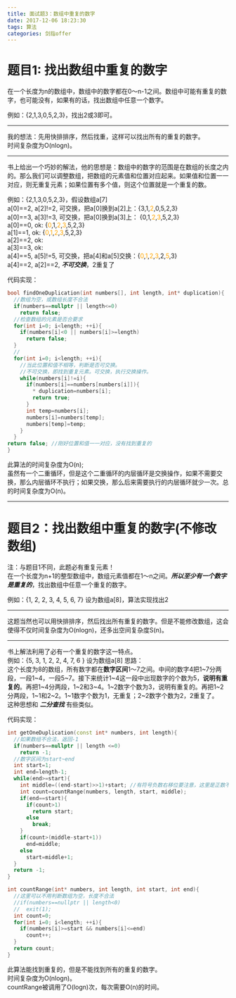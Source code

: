 ```yaml
---
title: 面试题3：数组中重复的数字
date: 2017-12-06 18:23:30
tags: 算法
categories: 剑指offer
---
```


# 题目1: 找出数组中重复的数字  
在一个长度为n的数组中，数组中的数字都在0～n-1之间。数组中可能有重复的数字，也可能没有，如果有的话，找出数组中任意一个数字。  

例如：{2,1,3,0,5,2,3}，找出2或3即可。  

---
我的想法：先用快排排序，然后找重，这样可以找出所有的重复的数字。  
时间复杂度为O(nlogn)。  

----
书上给出一个巧妙的解法，他的思想是：数组中的数字的范围是在数组的长度之内的。那么我们可以调整数组，把数组的元素值和位置对应起来。如果值和位置一一对应，则无重复元素；如果位置有多个值，则这个位置就是一个重复的数。  

例如：{2,1,3,0,5,2,3}，假设数组a[7]  
a[0]==2, a[2]!=2, 可交换，把a[0]换到a[2]上：{3,1,<font color=orange>2</font>,0,5,2,3}  
a[0]==3, a[3]!=3, 可交换，把a[0]换到a[3]上： {0,1,<font color=orange>2</font>,<font color=orange>3</font>,5,2,3}  
a[0]==0, ok: {<font color=orange>0</font>,1,<font color=orange>2</font>,<font color=orange>3</font>,5,2,3}  
a[1]==1, ok: {<font color=orange>0</font>,<font color=orange>1</font>,<font color=orange>2</font>,<font color=orange>3</font>,5,2,3}  
a[2]==2, ok:  
a[3]==3, ok:  
a[4]==5, a[5]!=5, 可交换，把a[4]和a[5]交换：{<font color=orange>0</font>,<font color=orange>1</font>,<font color=orange>2</font>,<font color=orange>3</font>,2,<font color=orange>5</font>,3}   
a[4]==2, a[2]==2, ***不可交换***，2重复了

代码实现：  
```c++
bool findOneDuplication(int numbers[], int length, int* duplication){
  //数组为空，或数组长度不合法
  if(numbers==nullptr || length<=0)
    return false;
  //检查数组的元素是否合要求
  for(int i=0; i<length; ++i){
    if(numbers[i]<0 || numbers[i]>=length)
      return false;
  }
  //
  for(int i=0; i<length; ++i){
    //当此位置和值不相等，判断是否可交换。
    //不可交换，即找到重复元素。可交换，执行交换操作。
    while(numbers[i]!=i){
      if(numbers[i]==numbers[numbers[i]]){
        * duplication=numbers[i];
        return true;
      }
      int temp=numbers[i];
      numbers[i]=numbers[temp];
      numbers[temp]=temp;
    }
  }
return false; //刚好位置和值一一对应，没有找到重复的
}
```
此算法的时间复杂度为O(n);  
虽然有一个二重循环，但是这个二重循环的内层循环是交换操作，如果不需要交换，那么内层循环不执行；如果交换，那么后来需要执行的内层循环就少一次。总的时间复杂度为O(n)。

----
# 题目2：找出数组中重复的数字(不修改数组)  
注：与题目1不同，此题必有重复元素！  
在一个长度为n+1的整型数组中，数组元素值都在1～n之间。***所以至少有一个数字是重复的***，找出数组中任意一个重复的数字。

例如：{1, 2, 2, 3, 4, 5, 6, 7}   设为数组a[8]，算法实现找出2

----
这题当然也可以用快排排序，然后找出所有重复的数字。但是不能修改数组，这会使得不仅时间复杂度为O(nlogn)，还多出空间复杂度S(n)。

----
书上解法利用了必有一个重复的数字这一特点。  
例如：{5, 3, 1, 2, 2, 4, 7, 6 }   设为数组a[8]
思路：  
这个长度为8的数组，所有数字都在**数字区间**1～7之间。中间的数字4把1~7分两段，一段1~4，一段5~7。接下来统计1~4这一段中出现数字的个数为5，__说明有重复的__。再把1~4分两段，1~2和3~4。1~2数字个数为3，说明有重复的。再把1~2分两段，1~1和2~2。1~1数字个数为1，无重复；2~2数字个数为2，2重复了。  
这种思想和 ***二分查找*** 有些类似。  

代码实现：  
```c++
int getOneDuplication(const int* numbers, int length){
  //如果数组不合法，返回-1
  if(numbers==nullptr || length <=0)
    return -1;
  //数字区间为start~end
  int start=1;
  int end=length-1;
  while(end>=start){
    int middle=((end-start)>>1)+start; //有符号负数右移位要注意，这里是正数不用担心。
    int count=countRange(numbers, length, start, middle);
    if(end==start){
      if(count>1)
        return start;
      else
        break;
    }
    if(count>(middle-start+1))
      end=middle;
    else
      start=middle+1;
  }
  return -1;
}
```

```c++
int countRange(int* numbers, int length, int start, int end){
  //这里可以不用判断数组为空，长度不合法
  //if(numbers==nullptr || length<0)
  //  exit(1);
  int count=0;
  for(int i=0; i<length; ++i){
    if(numbers[i]>=start && numbers[i]<=end)
      count++;
  }
  return count;
}
```
此算法能找到重复的，但是不能找到所有的重复的数字。  
时间复杂度为O(nlogn)。  
countRange被调用了O(logn)次，每次需要O(n)的时间。
